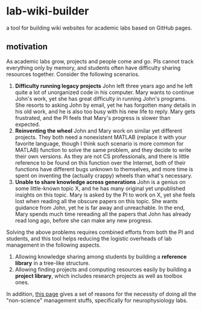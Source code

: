 # lab-wiki-builder
a tool for building wiki websites for academic labs based on GitHub pages.

## motivation

As academic labs grow, projects and people come and go. PIs cannot track everything only by memory,
and students often have difficulty sharing resources together. Consider the following scenarios.

1. **Difficulty running legacy projects** John left three years ago and he left quite a lot of unorganized code in
   his computer. Mary wants to continue John's work, yet she has great difficulty in running John's programs.
   She resorts to asking John by email, yet he has forgotten many details in his old work,
   and he is also too busy with his new life to reply. Mary gets frustrated, and the PI feels that Mary's progress is
   slower than expected.
2. **Reinventing the wheel** John and Mary work on similar yet different projects. They both need a nonexistent MATLAB
   (replace it with your favorite language, though I think such scenario is more common for MATLAB) function to solve
   the same problem, and they decide to write their own versions. As they are not CS professionals, and there is little
   reference to be found on this function over the Internet,
   both of their functions have different bugs unknown to themselves, and more
   time is spent on inventing the (actually crappy) wheels than what's necessary.
3. **Unable to share knowledge across generations** John is a genius on some little-known topic X,
   and he has many original yet unpublished insights on this topic.
   Mary is asked by the PI to work on X, yet she feels lost when reading all the obscure papers on this topic.
   She wants guidance from John, yet he is far away and unreachable. In the end, Mary spends much time rereading all the
   papers that John has already read long ago, before she can make any new progress.

Solving the above problems requires combined efforts from both the PI and students, and this tool helps reducing the
logistic overheads of lab management in the following aspects.

1. Allowing knowledge sharing among students by building a **reference library** in a tree-like structure.
2. Allowing finding projects and computing resources easily by building a **project library**,
   which includes research projects as well as toolbox ones.
  
In addition, [this page](https://rrcns.readthedocs.io) gives a set of reasons
for the necessity of doing all the "non-science" management stuffs, specifically for neurophysiology labs.

